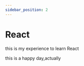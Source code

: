 ```yaml
---
sidebar_position: 2
---
```


# React
this is my experience to learn React

this is a happy day,actually
